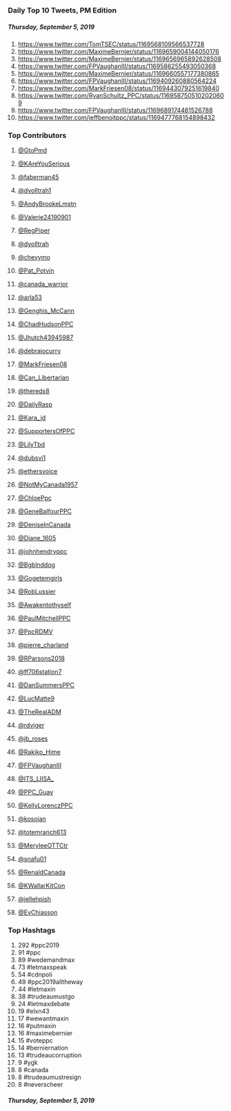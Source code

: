 ### Daily Top 10 Tweets, PM Edition
##### Thursday, September 5, 2019
 1) https://www.twitter.com/TomTSEC/status/1169568109566537728
 2) https://www.twitter.com/MaximeBernier/status/1169659004144050176
 3) https://www.twitter.com/MaximeBernier/status/1169656965892628508
 4) https://www.twitter.com/FPVaughanIII/status/1169586255493050368
 5) https://www.twitter.com/MaximeBernier/status/1169660557177380865
 6) https://www.twitter.com/FPVaughanIII/status/1169409260880564224
 7) https://www.twitter.com/MarkFriesen08/status/1169443079251619840
 8) https://www.twitter.com/RyanSchultz_PPC/status/1169587505102020609
 9) https://www.twitter.com/FPVaughanIII/status/1169689174481526788
10) https://www.twitter.com/jeffbenoitppc/status/1169477768154898432

### Top Contributors
  1) [@GtoPmd](https://www.twitter.com/GtoPmd)
  2) [@KAreYouSerious](https://www.twitter.com/KAreYouSerious)
  3) [@faberman45](https://www.twitter.com/faberman45)
  4) [@dyolltrah1](https://www.twitter.com/dyolltrah1)
  5) [@AndyBrookeLmstn](https://www.twitter.com/AndyBrookeLmstn)
  6) [@Valerie24190901](https://www.twitter.com/Valerie24190901)
  7) [@RegPiper](https://www.twitter.com/RegPiper)
  8) [@dyolltrah](https://www.twitter.com/dyolltrah)
  9) [@chevymo](https://www.twitter.com/chevymo)
 10) [@Pat_Potvin](https://www.twitter.com/Pat_Potvin)

 11) [@canada_warrior](https://www.twitter.com/canada_warrior)
 12) [@arla53](https://www.twitter.com/arla53)
 13) [@Genghis_McCann](https://www.twitter.com/Genghis_McCann)
 14) [@ChadHudsonPPC](https://www.twitter.com/ChadHudsonPPC)
 15) [@Jhutch43945987](https://www.twitter.com/Jhutch43945987)
 16) [@debrajocurry](https://www.twitter.com/debrajocurry)
 17) [@MarkFriesen08](https://www.twitter.com/MarkFriesen08)
 18) [@Can_Libertarian](https://www.twitter.com/Can_Libertarian)
 19) [@thereds8](https://www.twitter.com/thereds8)
 20) [@DailyRasp](https://www.twitter.com/DailyRasp)

 21) [@Kara_jd](https://www.twitter.com/Kara_jd)
 22) [@SupportersOfPPC](https://www.twitter.com/SupportersOfPPC)
 23) [@LilyTbd](https://www.twitter.com/LilyTbd)
 24) [@dubsvi1](https://www.twitter.com/dubsvi1)
 25) [@ethersvoice](https://www.twitter.com/ethersvoice)
 26) [@NotMyCanada1957](https://www.twitter.com/NotMyCanada1957)
 27) [@ChloePpc](https://www.twitter.com/ChloePpc)
 28) [@GeneBalfourPPC](https://www.twitter.com/GeneBalfourPPC)
 29) [@DeniseInCanada](https://www.twitter.com/DeniseInCanada)
 30) [@Diane_1605](https://www.twitter.com/Diane_1605)

 31) [@johnhendryppc](https://www.twitter.com/johnhendryppc)
 32) [@Bgblnddog](https://www.twitter.com/Bgblnddog)
 33) [@Gogetemgirls](https://www.twitter.com/Gogetemgirls)
 34) [@RobLussier](https://www.twitter.com/RobLussier)
 35) [@Awakentothyself](https://www.twitter.com/Awakentothyself)
 36) [@PaulMitchellPPC](https://www.twitter.com/PaulMitchellPPC)
 37) [@PpcRDMV](https://www.twitter.com/PpcRDMV)
 38) [@pierre_charland](https://www.twitter.com/pierre_charland)
 39) [@RParsons2018](https://www.twitter.com/RParsons2018)
 40) [@ff706station7](https://www.twitter.com/ff706station7)

 41) [@DanSummersPPC](https://www.twitter.com/DanSummersPPC)
 42) [@LucMatte9](https://www.twitter.com/LucMatte9)
 43) [@TheRealADM](https://www.twitter.com/TheRealADM)
 44) [@rdviger](https://www.twitter.com/rdviger)
 45) [@jb_roses](https://www.twitter.com/jb_roses)
 46) [@Rakiko_Hime](https://www.twitter.com/Rakiko_Hime)
 47) [@FPVaughanIII](https://www.twitter.com/FPVaughanIII)
 48) [@ITS_LIISA_](https://www.twitter.com/ITS_LIISA_)
 49) [@PPC_Guay](https://www.twitter.com/PPC_Guay)
 50) [@KellyLorenczPPC](https://www.twitter.com/KellyLorenczPPC)

 51) [@kosoian](https://www.twitter.com/kosoian)
 52) [@totemranch613](https://www.twitter.com/totemranch613)
 53) [@MeryleeOTTCtr](https://www.twitter.com/MeryleeOTTCtr)
 54) [@snafu01](https://www.twitter.com/snafu01)
 55) [@RenaldCanada](https://www.twitter.com/RenaldCanada)
 56) [@KWallarKitCon](https://www.twitter.com/KWallarKitCon)
 57) [@jellehpish](https://www.twitter.com/jellehpish)
 58) [@EvChiasson](https://www.twitter.com/EvChiasson)


### Top Hashtags

  1) 292 #ppc2019
  2)  91 #ppc
  3)  89 #wedemandmax
  4)  73 #letmaxspeak
  5)  54 #cdnpoli
  6)  49 #ppc2019alltheway
  7)  44 #letmaxin
  8)  38 #trudeaumustgo
  9)  24 #letmaxdebate
 10)  19 #elxn43
 11)  17 #wewantmaxin
 12)  16 #putmaxin
 13)  16 #maximebernier
 14)  15 #voteppc
 15)  14 #berniernation
 16)  13 #trudeaucorruption
 17)   9 #ygk
 18)   8 #canada
 19)   8 #trudeaumustresign
 20)   8 #neverscheer

##### Thursday, September 5, 2019

